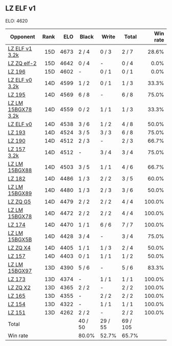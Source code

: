 ## LZ ELF v1 ##

ELO: 4620

Opponent | Rank | ELO | Black | Write | Total | Win rate
---------|-----:|----:|-------|-------|-------|-------:
[LZ ELF v1 3.2k](LZ%20ELF%20v1%203.2k.md) | 15D | 4673 | 2 / 4 | 0 / 3 | 2 / 7 | 28.6%
[LZ ZQ elf-2](LZ%20ZQ%20elf-2.md) | 15D | 4642 | 0 / 4 | - | 0 / 4 | 0.0%
[LZ 196](LZ%20196.md) | 15D | 4602 | - | 0 / 1 | 0 / 1 | 0.0%
[LZ ELF v0 3.2k](LZ%20ELF%20v0%203.2k.md) | 14D | 4599 | 1 / 2 | 0 / 1 | 1 / 3 | 33.3%
[LZ 195](LZ%20195.md) | 14D | 4569 | 6 / 8 | - | 6 / 8 | 75.0%
[LZ LM 15BGX78 3.2k](LZ%20LM%2015BGX78%203.2k.md) | 14D | 4559 | 0 / 2 | 1 / 1 | 1 / 3 | 33.3%
[LZ ELF v0](LZ%20ELF%20v0.md) | 14D | 4538 | 3 / 6 | 1 / 2 | 4 / 8 | 50.0%
[LZ 193](LZ%20193.md) | 14D | 4524 | 3 / 5 | 3 / 3 | 6 / 8 | 75.0%
[LZ 190](LZ%20190.md) | 14D | 4512 | 2 / 3 | - | 2 / 3 | 66.7%
[LZ 157 3.2k](LZ%20157%203.2k.md) | 14D | 4512 | - | 3 / 4 | 3 / 4 | 75.0%
[LZ LM 15BGX88](LZ%20LM%2015BGX88.md) | 14D | 4503 | 3 / 5 | 1 / 1 | 4 / 6 | 66.7%
[LZ 182](LZ%20182.md) | 14D | 4486 | 1 / 3 | 2 / 2 | 3 / 5 | 60.0%
[LZ LM 15BGX89](LZ%20LM%2015BGX89.md) | 14D | 4480 | 1 / 3 | 2 / 3 | 3 / 6 | 50.0%
[LZ ZQ G5](LZ%20ZQ%20G5.md) | 14D | 4479 | 2 / 2 | 2 / 2 | 4 / 4 | 100.0%
[LZ LM 15BGX78](LZ%20LM%2015BGX78.md) | 14D | 4472 | 2 / 2 | 2 / 2 | 4 / 4 | 100.0%
[LZ 174](LZ%20174.md) | 14D | 4470 | 1 / 1 | 6 / 6 | 7 / 7 | 100.0%
[LZ LM 15BGX5B](LZ%20LM%2015BGX5B.md) | 14D | 4428 | 3 / 4 | - | 3 / 4 | 75.0%
[LZ ZQ X4](LZ%20ZQ%20X4.md) | 14D | 4405 | 1 / 1 | 1 / 3 | 2 / 4 | 50.0%
[LZ 157](LZ%20157.md) | 14D | 4403 | 0 / 1 | 1 / 1 | 1 / 2 | 50.0%
[LZ LM 15BGX97](LZ%20LM%2015BGX97.md) | 13D | 4390 | 5 / 6 | - | 5 / 6 | 83.3%
[LZ 173](LZ%20173.md) | 13D | 4374 | - | 1 / 1 | 1 / 1 | 100.0%
[LZ ZQ X2](LZ%20ZQ%20X2.md) | 13D | 4365 | 2 / 2 | - | 2 / 2 | 100.0%
[LZ 165](LZ%20165.md) | 13D | 4355 | - | 2 / 2 | 2 / 2 | 100.0%
[LZ 154](LZ%20154.md) | 13D | 4322 | - | 1 / 1 | 1 / 1 | 100.0%
[LZ 151](LZ%20151.md) | 13D | 4262 | 2 / 2 | - | 2 / 2 | 100.0%
Total | | | 40 / 50 | 29 / 55 | 69 / 105 | 
Win rate| | | 80.0% | 52.7% | 65.7% | 
